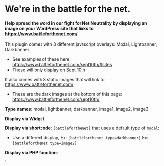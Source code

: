 # We're in the battle for the net.

#### Help spread the word in our fight for Net Neutrality by displaying an image on your WordPress site that links to https://www.battleforthenet.com/

This plugin comes with 3 different javascript overlays: Modal, Lightbanner, Darkbanner
- See examples of these here: https://www.battleforthenet.com/sept10th/#sites
- These will only display on Sept 10th

It also comes with 3 static images that will link to https://www.battleforthenet.com/
- These are the dark images at the bottom of this page: https://www.battleforthenet.com/sept10th/

**Type names**: modal, lightbanner, darkbanner, image1, image2, image3

**Display via Widget.**

**Display via shortcode**: `[battleforthenet]` that uses a default type of `modal`:
- Use a different display, Ex: `[battleforthenet type=darkbanner]`  Ex: `[battleforthenet type=image2]`

**Display via PHP function**:
`<?php if function_exists( 'battleforthenet_output' ) : ?>
	<?php battleforthenet_output( $type, $custom_image ); ?>
<?php endif; ?>`
